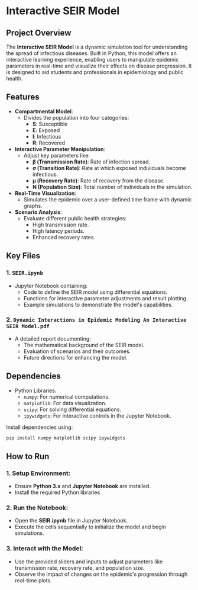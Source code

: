 # Interactive SEIR Model

## Project Overview
The **Interactive SEIR Model** is a dynamic simulation tool for understanding the spread of infectious diseases. Built in Python, this model offers an interactive learning experience, enabling users to manipulate epidemic parameters in real-time and visualize their effects on disease progression. It is designed to aid students and professionals in epidemiology and public health.

## Features
- **Compartmental Model**:
  - Divides the population into four categories:
    - **S**: Susceptible
    - **E**: Exposed
    - **I**: Infectious
    - **R**: Recovered
- **Interactive Parameter Manipulation**:
  - Adjust key parameters like:
    - **β (Transmission Rate)**: Rate of infection spread.
    - **σ (Transition Rate)**: Rate at which exposed individuals become infectious.
    - **μ (Recovery Rate)**: Rate of recovery from the disease.
    - **N (Population Size)**: Total number of individuals in the simulation.
- **Real-Time Visualization**:
  - Simulates the epidemic over a user-defined time frame with dynamic graphs.
- **Scenario Analysis**:
  - Evaluate different public health strategies:
    - High transmission rate.
    - High latency periods.
    - Enhanced recovery rates.

## Key Files
### 1. `SEIR.ipynb`
- Jupyter Notebook containing:
  - Code to define the SEIR model using differential equations.
  - Functions for interactive parameter adjustments and result plotting.
  - Example simulations to demonstrate the model's capabilities.

### 2. `Dynamic Interactions in Epidemic Modeling An Interactive SEIR Model.pdf`
- A detailed report documenting:
  - The mathematical background of the SEIR model.
  - Evaluation of scenarios and their outcomes.
  - Future directions for enhancing the model.

## Dependencies
- Python Libraries:
  - `numpy`: For numerical computations.
  - `matplotlib`: For data visualization.
  - `scipy`: For solving differential equations.
  - `ipywidgets`: For interactive controls in the Jupyter Notebook.

Install dependencies using:
```bash
pip install numpy matplotlib scipy ipywidgets
```
## How to Run

### 1. Setup Environment:
- Ensure **Python 3.x** and **Jupyter Notebook** are installed.
- Install the required Python libraries
### 2. Run the Notebook:
  - Open the **SEIR.ipynb** file in Jupyter Notebook.
  - Execute the cells sequentially to initialize the model and begin simulations.
### 3. Interact with the Model:
- Use the provided sliders and inputs to adjust parameters like transmission rate, recovery rate, and population size.
- Observe the impact of changes on the epidemic's progression through real-time plots.
   
   
